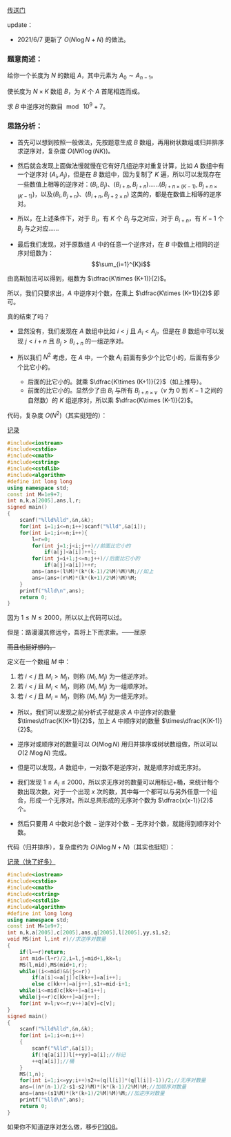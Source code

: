 [传送门](https://www.luogu.com.cn/problem/AT5165)

$\text{update}$：
- $2021/6/7$ 更新了 $O(N\log N+N)$ 的做法。

### 题意简述：
给你一个长度为 $N$ 的数组 $A$，其中元素为 $A_0 \sim A_{n-1}$。

使长度为 $N\times K$ 数组 $B$，为 $K$ 个 $A$ 首尾相连而成。

求 $B$ 中逆序对的数目 $\bmod\;10^9+7$。

### 思路分析：
- 首先可以想到按照一般做法，先按题意生成 $B$ 数组，再用树状数组或归并排序求逆序对，复杂度 $O(NK\log(NK))$。

- 然后就会发现上面做法慢就慢在它有好几组逆序对重复计算，比如 $A$ 数组中有一个逆序对 $(A_i,A_j)$，但是在 $B$ 数组中，因为复制了 $K$ 遍，所以可以发现存在一些数值上相等的逆序对：$(B_i,B_j)$、$(B_{i+n},B_{j+n})$……$(B_{i+n\times(K-1)},B_{j+n\times(K-1)})$，以及$(B_i,B_{j+n})$、$(B_{i+n},B_{j+2\times n})$ 这类的，都是在数值上相等的逆序对。

- 所以，在上述条件下，对于 $B_i$，有 $K$ 个 $B_j$ 与之对应，对于 $B_{i+n}$，有 $K-1$ 个 $B_j$ 与之对应……

- 最后我们发现，对于原数组 $A$ 中的任意一个逆序对，在 $B$ 中数值上相同的逆序对组数为：
$$\sum_{i=1}^{K}i$$

由高斯加法可以得到，组数为 $\dfrac{K\times (K+1)}{2}$。

所以，我们只要求出，$A$ 中逆序对个数，在乘上 $\dfrac{K\times (K+1)}{2}$ 即可。

真的结束了吗？

- 显然没有，我们发现在 $A$ 数组中比如 $i<j$ 且 $A_i<A_j$，但是在 $B$ 数组中可以发现 $j<i+n$ 且 $B_j>B_{i+n}$ 的一组逆序对。

- 所以我们 $N^2$ 考虑，在 $A$ 中，一个数 $A_i$ 前面有多少个比它小的，后面有多少个比它小的。
	- 后面的比它小的。就乘 $\dfrac{K\times (K+1)}{2}$（如上推导）。
    - 前面的比它小的。显然少了由 $B_i$ 与所有 $B_{j+n\times v}$（$v$ 为 $0$ 到 $K-1$ 之间的自然数）的 $K$ 组逆序对，所以乘 $\dfrac{K\times (K-1)}{2}$。

代码，复杂度 $O(N^2)$（其实挺短的）：

[记录](https://www.luogu.com.cn/record/51542543)

```cpp
#include<iostream>
#include<cstdio>
#include<cmath>
#include<cstring>
#include<cstdlib>
#include<algorithm>
#define int long long
using namespace std;
const int M=1e9+7;
int n,k,a[2005],ans,l,r;
signed main()
{
	scanf("%lld%lld",&n,&k);
	for(int i=1;i<=n;i++)scanf("%lld",&a[i]);
	for(int i=1;i<=n;i++){
		l=r=0;
		for(int j=1;j<i;j++)//前面比它小的
			if(a[j]<a[i])++l;
		for(int j=i+1;j<=n;j++)//后面比它小的
			if(a[j]<a[i])++r;
		ans=(ans+(l%M)*(k*(k-1)/2%M)%M)%M;//如上
		ans=(ans+(r%M)*(k*(k+1)/2%M)%M)%M;
	}
	printf("%lld\n",ans);
	return 0;
}
```

因为 $1\le N\le2000$，所以以上代码可以过。

但是：路漫漫其修远兮，吾将上下而求索。――屈原

~~而且也挺好想的。~~


定义在一个数组 $M$ 中：
1. 若 $i<j$ 且 $M_i>M_j$，则称 $(M_i,M_j)$ 为一组逆序对。
1. 若 $i<j$ 且 $M_i<M_j$，则称 $(M_i,M_j)$ 为一组顺序对。
1. 若 $i<j$ 且 $M_i=M_j$，则称 $(M_i,M_j)$ 为一组无序对。

- 所以，我们可以发现之前分析式子就是求 $A$ 中逆序对的数量 $\times\dfrac{K(K+1)}{2}$，加上 $A$ 中顺序对的数量 $\times\dfrac{K(K-1)}{2}$。

- 逆序对或顺序对的数量可以 $O(N\log N)$ 用归并排序或树状数组做，所以可以 $O(2\; N\log N)$ 完成。

- 但是可以发现，$A$ 数组中，一对数不是逆序对，就是顺序对或无序对。

- 我们发现 $1\le A_i\le 2000$，所以求无序对的数量可以用标记+桶，来统计每个数出现次数，对于一个出现 $x$ 次的数，其中每一个都可以与另外任意一个组合，形成一个无序对。所以总共形成的无序对个数为 $\dfrac{x(x-1)}{2}$ 个。

- 然后只要用 $A$ 中数对总个数 $-$ 逆序对个数 $-$ 无序对个数，就能得到顺序对个数。

代码（归并排序），复杂度约为 $O(N\log N+N)$（其实也挺短）：

[记录（快了好多）](https://www.luogu.com.cn/record/51588325)

```cpp
#include<iostream>
#include<cstdio>
#include<cmath>
#include<cstring>
#include<cstdlib>
#include<algorithm>
#define int long long
using namespace std;
const int M=1e9+7;
int n,k,a[2005],c[2005],ans,q[2005],l[2005],yy,s1,s2;
void MS(int l,int r)//求逆序对数量
{
	if(l==r)return;
	int mid=(l+r)/2,i=l,j=mid+1,kk=l;
	MS(l,mid),MS(mid+1,r);
	while((i<=mid)&&(j<=r))
		if(a[i]<=a[j])c[kk++]=a[i++];
		else c[kk++]=a[j++],s1+=mid-i+1;
	while(i<=mid)c[kk++]=a[i++];
	while(j<=r)c[kk++]=a[j++];
	for(int v=l;v<=r;v++)a[v]=c[v];
}
signed main()
{
	scanf("%lld%lld",&n,&k);
	for(int i=1;i<=n;i++)
	{
		scanf("%lld",&a[i]);
		if(!q[a[i]])l[++yy]=a[i];//标记
		++q[a[i]];//桶
	}
	MS(1,n);
	for(int i=1;i<=yy;i++)s2+=(q[l[i]]*(q[l[i]]-1))/2;//无序对数量
	ans=((n*(n-1)/2-s1-s2)%M)*(k*(k-1)/2%M)%M;//加顺序对数量
	ans=(ans+(s1%M)*(k*(k+1)/2%M)%M)%M;//加逆序对数量
	printf("%lld\n",ans);
	return 0;
}
```

如果你不知道逆序对怎么做，移步[P1908](https://www.luogu.com.cn/problem/P1908)。